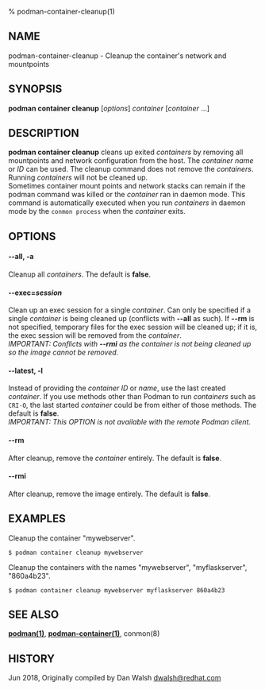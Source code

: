 % podman-container-cleanup(1)

## NAME
podman\-container\-cleanup - Cleanup the container's network and mountpoints

## SYNOPSIS
**podman container cleanup** [*options*] *container* [*container* ...]

## DESCRIPTION
**podman container cleanup** cleans up exited *containers* by removing all mountpoints and network configuration from the host. The *container name* or *ID* can be used. The cleanup command does not remove the *containers*. Running *containers* will not be cleaned up.\
Sometimes container mount points and network stacks can remain if the podman command was killed or the *container* ran in daemon mode. This command is automatically executed when you run *containers* in daemon mode by the `conmon process` when the *container* exits.

## OPTIONS

#### **--all**, **-a**

Cleanup all *containers*. The default is **false**.

#### **--exec**=*session*

Clean up an exec session for a single *container*.
Can only be specified if a single *container* is being cleaned up (conflicts with **--all** as such). If **--rm** is not specified, temporary files for the exec session will be cleaned up; if it is, the exec session will be removed from the *container*.\
*IMPORTANT: Conflicts with **--rmi** as the container is not being cleaned up so the image cannot be removed.*

#### **--latest**, **-l**

Instead of providing the *container ID* or *name*, use the last created *container*. If you use methods other than Podman to run *containers* such as `CRI-O`, the last started *container* could be from either of those methods. The default is **false**.\
*IMPORTANT: This OPTION is not available with the remote Podman client.*

#### **--rm**

After cleanup, remove the *container* entirely. The default is **false**.

#### **--rmi**

After cleanup, remove the image entirely. The default is **false**.

## EXAMPLES

Cleanup the container "mywebserver".
```
$ podman container cleanup mywebserver
```

Cleanup the containers with the names "mywebserver", "myflaskserver", "860a4b23".
```
$ podman container cleanup mywebserver myflaskserver 860a4b23
```

## SEE ALSO
**[podman(1)](podman.1.md)**, **[podman-container(1)](podman-container.1.md)**, conmon(8)

## HISTORY
Jun 2018, Originally compiled by Dan Walsh <dwalsh@redhat.com>
